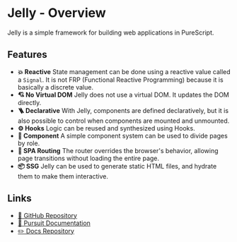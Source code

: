 # Jelly - Overview

Jelly is a simple framework for building web applications in PureScript.

## Features

- **💥 Reactive**
  State management can be done using a reactive value called a `Signal`. It is not FRP (Functional Reactive Programming) because it is basically a discrete value.
- **💘 No Virtual DOM**
  Jelly does not use a virtual DOM. It updates the DOM directly.
- **🪜 Declarative**
  With Jelly, components are defined declaratively, but it is also possible to control when components are mounted and unmounted.
- **⚙️ Hooks**
  Logic can be reused and synthesized using Hooks.
- **🧱 Component**
  A simple component system can be used to divide pages by role.
- **🧭 SPA Routing**
  The router overrides the browser's behavior, allowing page transitions without loading the entire page.
- **📦 SSG**
  Jelly can be used to generate static HTML files, and hydrate them to make them interactive.

## Links

- [🐙 GitHub Repository](https://github.com/yukikurage/purescript-jelly)
- [📄 Pursuit Documentation](https://pursuit.purescript.org/packages/purescript-jelly)
- [✏️ Docs Repository](https://github.com/yukikurage/jelly-docs)

